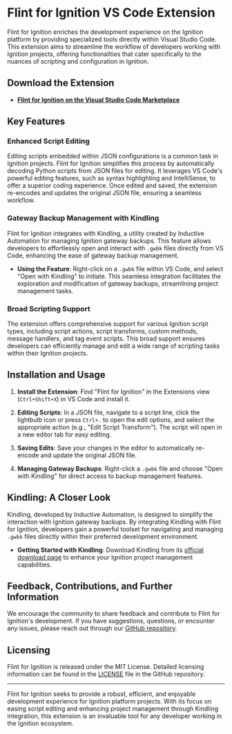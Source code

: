 # Flint for Ignition VS Code Extension

Flint for Ignition enriches the development experience on the Ignition platform by providing specialized tools directly within Visual Studio Code. This extension aims to streamline the workflow of developers working with Ignition projects, offering functionalities that cater specifically to the nuances of scripting and configuration in Ignition.

## Download the Extension

- **[Flint for Ignition on the Visual Studio Code Marketplace](https://marketplace.visualstudio.com/items?itemName=Keith-gamble.ignition-flint)**

## Key Features

### Enhanced Script Editing
Editing scripts embedded within JSON configurations is a common task in Ignition projects. Flint for Ignition simplifies this process by automatically decoding Python scripts from JSON files for editing. It leverages VS Code's powerful editing features, such as syntax highlighting and IntelliSense, to offer a superior coding experience. Once edited and saved, the extension re-encodes and updates the original JSON file, ensuring a seamless workflow.

### Gateway Backup Management with Kindling
Flint for Ignition integrates with Kindling, a utility created by Inductive Automation for managing Ignition gateway backups. This feature allows developers to effortlessly open and interact with `.gwbk` files directly from VS Code, enhancing the ease of gateway backup management.

- **Using the Feature**: Right-click on a `.gwbk` file within VS Code, and select "Open with Kindling" to initiate. This seamless integration facilitates the exploration and modification of gateway backups, streamlining project management tasks.

### Broad Scripting Support
The extension offers comprehensive support for various Ignition script types, including script actions, script transforms, custom methods, message handlers, and tag event scripts. This broad support ensures developers can efficiently manage and edit a wide range of scripting tasks within their Ignition projects.

## Installation and Usage

1. **Install the Extension**: Find "Flint for Ignition" in the Extensions view (`Ctrl+Shift+X`) in VS Code and install it.

2. **Editing Scripts**: In a JSON file, navigate to a script line, click the lightbulb icon or press `Ctrl+.` to open the edit options, and select the appropriate action (e.g., "Edit Script Transform"). The script will open in a new editor tab for easy editing.

3. **Saving Edits**: Save your changes in the editor to automatically re-encode and update the original JSON file.

4. **Managing Gateway Backups**: Right-click a `.gwbk` file and choose "Open with Kindling" for direct access to backup management features.

## Kindling: A Closer Look

Kindling, developed by Inductive Automation, is designed to simplify the interaction with Ignition gateway backups. By integrating Kindling with Flint for Ignition, developers gain a powerful toolset for navigating and managing `.gwbk` files directly within their preferred development environment.

- **Getting Started with Kindling**: Download Kindling from its [official download page](https://inductiveautomation.github.io/kindling/download.html) to enhance your Ignition project management capabilities.

## Feedback, Contributions, and Further Information

We encourage the community to share feedback and contribute to Flint for Ignition's development. If you have suggestions, questions, or encounter any issues, please reach out through our [GitHub repository](https://github.com/keith-gamble/ignition-flint).

## Licensing

Flint for Ignition is released under the MIT License. Detailed licensing information can be found in the [LICENSE](https://github.com/keith-gamble/ignition-flint/blob/main/LICENSE) file in the GitHub repository.

---

Flint for Ignition seeks to provide a robust, efficient, and enjoyable development experience for Ignition platform projects. With its focus on easing script editing and enhancing project management through Kindling integration, this extension is an invaluable tool for any developer working in the Ignition ecosystem.